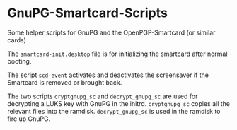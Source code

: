 # GnuPG-Smartcard-Scripts
Some helper scripts for GnuPG and the OpenPGP-Smartcard (or similar cards)

The `smartcard-init.desktop` file is for initializing the smartcard after normal booting.

The script `scd-event` activates and deactivates the screensaver if the Smartcard is removed or brought back.

The two scripts `cryptgnupg_sc` and `decrypt_gnupg_sc` are used for decrypting a LUKS key with GnuPG in the initrd. `cryptgnupg_sc` copies all the relevant files into the ramdisk. `decrypt_gnupg_sc` is used in the ramdisk to fire up GnuPG.
